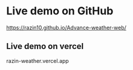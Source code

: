 # Live demo on GitHub 
https://razin10.github.io/Advance-weather-web/
## Live demo on vercel
razin-weather.vercel.app
